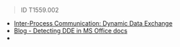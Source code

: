 > ID T1559.002
- [Inter-Process Communication: Dynamic Data Exchange](https://attack.mitre.org/techniques/T1559/002/)
- [Blog - Detecting DDE in MS Office docs](https://blog.nviso.eu/2017/10/11/detecting-dde-in-ms-office-documents/)
- 
